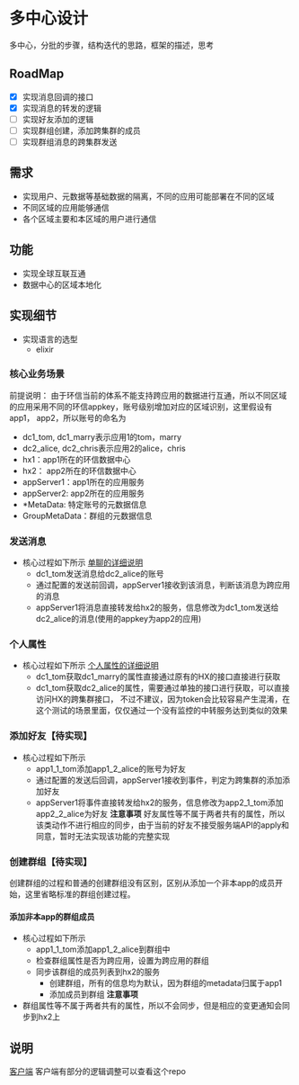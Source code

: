 # 多中心设计

多中心，分批的步骤，结构迭代的思路，框架的描述，思考

## RoadMap

- [X] 实现消息回调的接口
- [X] 实现消息的转发的逻辑
- [ ] 实现好友添加的逻辑
- [ ] 实现群组创建，添加跨集群的成员
- [ ] 实现群组消息的跨集群发送

## 需求
- 实现用户、元数据等基础数据的隔离，不同的应用可能部署在不同的区域
- 不同区域的应用能够通信
- 各个区域主要和本区域的用户进行通信

## 功能
- 实现全球互联互通
- 数据中心的区域本地化

## 实现细节
- 实现语言的选型
	- elixir

### 核心业务场景

前提说明： 由于环信当前的体系不能支持跨应用的数据进行互通，所以不同区域的应用采用不同的环信appkey，账号级别增加对应的区域识别，这里假设有app1， app2，所以账号的命名为

- dc1_tom, dc1_marry表示应用1的tom，marry
- dc2_alice, dc2_chris表示应用2的alice，chris
- hx1：app1所在的环信数据中心
- hx2： app2所在的环信数据中心
- appServer1：app1所在的应用服务
- appServer2: app2所在的应用服务
- *MetaData: 特定账号的元数据信息
- GroupMetaData：群组的元数据信息

### 发送消息
- 核心过程如下所示 [单聊的详细说明](/docs/private_msg.md)
  - dc1_tom发送消息给dc2_alice的账号
  - 通过配置的发送前回调，appServer1接收到该消息，判断该消息为跨应用的消息
  - appServer1将消息直接转发给hx2的服务，信息修改为dc1_tom发送给dc2_alice的消息(使用的appkey为app2的应用)

### 个人属性
- 核心过程如下所示 [个人属性的详细说明](/docs/private_metadata.md)
  - dc1_tom获取dc1_marry的属性直接通过原有的HX的接口直接进行获取
  - dc1_tom获取dc2_alice的属性，需要通过单独的接口进行获取，可以直接访问HX的跨集群接口，
  	不过不建议，因为token会比较容易产生混淆，在这个测试的场景里面，仅仅通过一个没有监控的中转服务达到类似的效果

### 添加好友【待实现】
- 核心过程如下所示
	- app1_1_tom添加app1_2_alice的账号为好友
	- 通过配置的发送后回调，appServer1接收到事件，判定为跨集群的添加添加好友
	- appServer1将事件直接转发给hx2的服务，信息修改为app2_1_tom添加app2_2_alice为好友
**注意事项**
好友属性等不属于两者共有的属性，所以该类动作不进行相应的同步，由于当前的好友不接受服务端API的apply和同意，暂时无法实现该功能的完整实现

### 创建群组【待实现】
创建群组的过程和普通的创建群组没有区别，区别从添加一个非本app的成员开始，这里省略标准的群组创建过程。
#### 添加非本app的群组成员
- 核心过程如下所示
	- app1_1_tom添加app1_2_alice到群组中
	- 检查群组属性是否为跨应用，设置为跨应用的群组
	- 同步该群组的成员列表到hx2的服务
		- 创建群组，所有的信息均为默认，因为群组的metadata归属于app1
		- 添加成员到群组
**注意事项**
- 群组属性等不属于两者共有的属性，所以不会同步，但是相应的变更通知会同步到hx2上


## 说明

[客户端](https://github.com/jerry-chao/webim) 客户端有部分的逻辑调整可以查看这个repo
